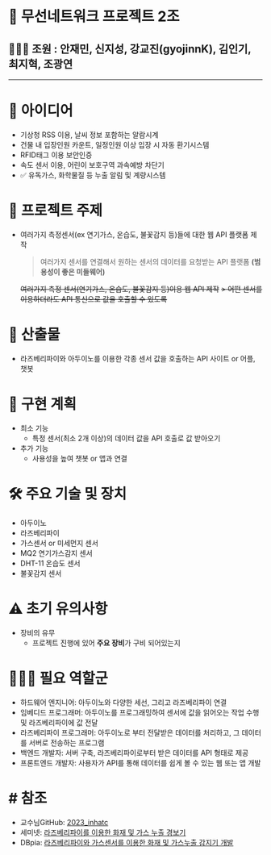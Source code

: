 # 👑 무선네트워크 프로젝트 2조
## 👩‍👩‍👦 조원 : 안재민, 신지성, 강교진(gyojinnK), 김인기, 최지혁, 조광연
<hr/>

# 🤔 아이디어
 - 기상청 RSS 이용, 날씨 정보 포함하는 알람시계
 - 건물 내 입장인원 카운트, 일정인원 이상 입장 시 자동 환기시스템
 - RFID태그 이용 보안인증
 - 속도 센서 이용, 어린이 보호구역 과속예방 차단기
 - ✅ 유독가스, 화학물질 등 누출 알림 및 계량시스템

# 📡 프로젝트 주제
 - 여러가지 측정센서(ex 연기가스, 온습도, 불꽃감지 등)들에 대한 웹 API 플랫폼 제작
   > 여러가지 센서를 연결해서 원하는 센서의 데이터를 요청받는 API 플랫폼 <b>(범용성이 좋은 미들웨어)</b>
 
   ~~여러가지 측정 센서(연기가스, 온습도, 불꽃감지 등)이용 웹 API 제작~~ 
   ~~> 어떤 센서를 이용하더라도 API 통신으로 값을 호출할 수 있도록~~

# 🔖 산출물
 - 라즈베리파이와 아두이노를 이용한 각종 센서 값을 호출하는 API 사이트 or 어플, 챗봇

# 📃 구현 계획
 - 최소 기능
   - 특정 센서(최소 2개 이상)의 데이터 값을 API 호출로 값 받아오기
 - 추가 기능
   - 사용성을 높여 챗봇 or 앱과 연결

# 🛠️ 주요 기술 및 장치
 - 아두이노
 - 라즈베리파이
 - 가스센서 or 미세먼지 센서
 - MQ2 연기가스감지 센서
 - DHT-11 온습도 센서
 - 불꽃감지 센서 

# ⚠️ 초기 유의사항
 - 장비의 유무
   - 프로젝트 진행에 있어 <b>주요 장비</b>가 구비 되어있는지

# 👩🏻‍💻 필요 역할군
 - 하드웨어 엔지니어: 아두이노와 다양한 세선, 그리고 라즈베리파이 연결
 - 임베디드 프로그래머: 아두이노를 프로그래밍하여 센서에 값을 읽어오는 작업 수행 및 라즈베리파이에 값 전달
 - 라즈베리파이 프로그래머: 아두이노로 부터 전달받은 데이터를 처리하고, 그 데이터를 서버로 전송하는 프로그램
 - 백엔드 개발자: 서버 구축, 라즈베리파이로부터 받은 데이터를 API 형태로 제공
 - 프론트엔드 개발자: 사용자가 API를 통해 데이터를 쉽게 볼 수 있는 웹 또는 앱 개발


# #️ 참조
 - 교수님GitHub: [2023_inhatc](https://github.com/sonnonet/2023_inhatc)
 - 세미넷: [라즈베리파이를 이용한 화재 및 가스 누출 경보기](https://www.seminet.co.kr/channel_micro.html?menu=video_sub&com_no=918&video_id=7498&cate_no=44&cate_name=Raspberry+pi)
 - DBpia: [라즈베리파이와 가스센서를 이용한 화재 및 가스누출 감지기 개발](https://www.dbpia.co.kr/journal/articleDetail?nodeId=NODE07467666)








 
